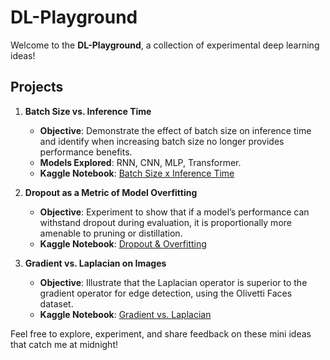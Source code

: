 # DL-Playground

Welcome to the **DL-Playground**, a collection of experimental deep learning ideas!

## Projects

1. **Batch Size vs. Inference Time**
   - **Objective**: Demonstrate the effect of batch size on inference time and identify when increasing batch size no longer provides performance benefits.
   - **Models Explored**: RNN, CNN, MLP, Transformer.
   - **Kaggle Notebook**: [Batch Size x Inference Time](https://www.kaggle.com/code/musclnbrains/batch-size-x-inference-time)

2. **Dropout as a Metric of Model Overfitting**
   - **Objective**: Experiment to show that if a model’s performance can withstand dropout during evaluation, it is proportionally more amenable to pruning or distillation.
   - **Kaggle Notebook**: [Dropout & Overfitting](https://www.kaggle.com/code/musclnbrains/dropout-as-a-way-to-measure-model-overfitting)

3. **Gradient vs. Laplacian on Images**
   - **Objective**: Illustrate that the Laplacian operator is superior to the gradient operator for edge detection, using the Olivetti Faces dataset.
   - **Kaggle Notebook**: [Gradient vs. Laplacian](https://www.kaggle.com/code/musclnbrains/gradient-vs-laplacien-on-image)

Feel free to explore, experiment, and share feedback on these mini ideas that catch me at midnight!
